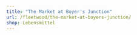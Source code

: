 ```yaml
---
title: "The Market at Boyer's Junction"
url: /fleetwood/the-market-at-boyers-junction/
shop: Lebensmittel
---
```

